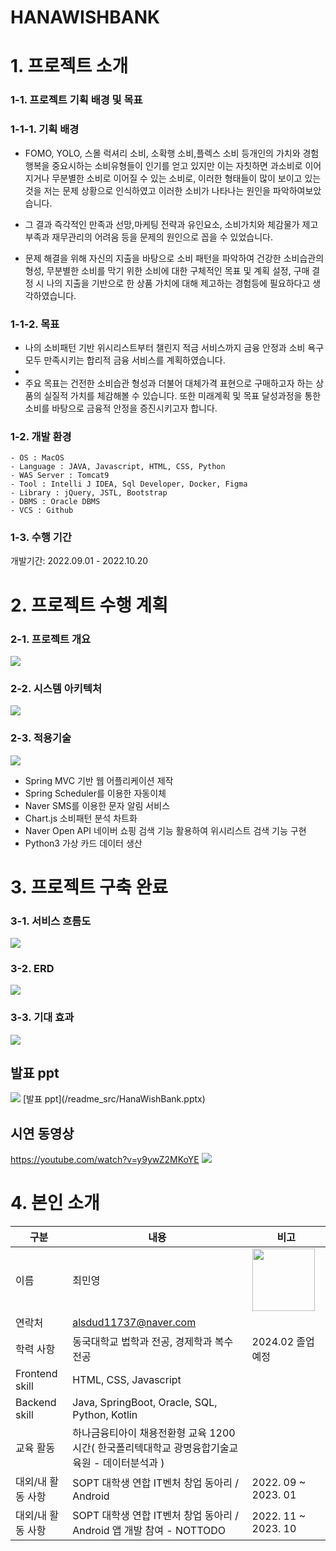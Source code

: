 # HANAWISHBANK

# 1. 프로젝트 소개

### 1-1. 프로젝트 기획 배경 및 목표

### 1-1-1. 기획 배경

- FOMO, YOLO, 스몰 럭셔리 소비, 소확행 소비,플렉스 소비 등개인의 가치와 경험 행복을 중요시하는 소비유형들이 인기를 얻고 있지만 이는 자칫하면 과소비로 이어지거나 무분별한 소비로 이어질 수 있는 소비로, 이러한 형태들이 많이 보이고 있는 것을 저는 문제 상황으로 인식하였고 이러한 소비가 나타나는 원인을 파악하여보았습니다.

- 그 결과 즉각적인 만족과 선망,마케팅 전략과 유인요소, 소비가치와 체감물가 제고 부족과 재무관리의 어려움 등을 문제의 원인으로 꼽을 수 있었습니다.

- 문제 해결을 위해 자신의 지출을 바탕으로 소비 패턴을 파악하여 건강한 소비습관의 형성, 무분별한 소비를 막기 위한 소비에 대한 구체적인 목표 및 계획 설정, 구매 결정 시 나의 지출을 기반으로 한 상품 가치에 대해 제고하는 경험등에 필요하다고 생각하였습니다. 

### 1-1-2. 목표

- 나의 소비패턴 기반 위시리스트부터 챌린지 적금 서비스까지 금융 안정과 소비 욕구 모두 만족시키는 합리적 금융 서비스를 계획하였습니다.
- 
- 주요 목표는 건전한 소비습관 형성과 더불어 대체가격 표현으로 구매하고자 하는 상품의 실질적 가치를 체감해볼 수 있습니다. 또한 미래계획 및 목표 달성과정을 통한 소비를 바탕으로 금융적 안정을 증진시키고자 합니다.

### 1-2. 개발 환경

```
- OS : MacOS
- Language : JAVA, Javascript, HTML, CSS, Python
- WAS Server : Tomcat9
- Tool : Intelli J IDEA, Sql Developer, Docker, Figma
- Library : jQuery, JSTL, Bootstrap
- DBMS : Oracle DBMS
- VCS : Github
```


### 1-3. 수행 기간

개발기간: 2022.09.01 - 2022.10.20 <br/>

# 2. 프로젝트 수행 계획

### 2-1. 프로젝트 개요
<img src="readme_src/개요.png"/>

### 2-2. 시스템 아키텍처
<img src="readme_src/시스템 아키텍처.png"/>

### 2-3. 적용기술
<img src="readme_src/적용기술.png"/>

- Spring MVC 기반 웹 어플리케이션 제작
- Spring Scheduler를 이용한 자동이체
- Naver SMS를 이용한 문자 알림 서비스
- Chart.js 소비패턴 분석 차트화
- Naver Open API 네이버 쇼핑 검색 기능 활용하여 위시리스트 검색 기능 구현
- Python3 가상 카드 데이터 생산

# 3. 프로젝트 구축 완료

### 3-1. 서비스 흐름도
<img src="readme_src/서비스 흐름도.png"/>

### 3-2. ERD
<img src="readme_src/erd.png"/>

### 3-3. 기대 효과
<img src="readme_src/기대효과.png"/>

## 발표 ppt
<img src="readme_src/발표 ppt.png"/>
[발표 ppt](/readme_src/HanaWishBank.pptx)

## 시연 동영상
https://youtube.com/watch?v=y9ywZ2MKoYE
<img src="readme_src/시연 동영상.png"/>


# 4. 본인 소개

| 구분 | 내용 | 비고 |
| --- | --- | --- |
| 이름 | 최민영 | <img src="readme_src/증명사진.jpg" width="100"/>  |
| 연락처 | alsdud11737@naver.com |  |
| 학력 사항 | 동국대학교 법학과 전공, 경제학과 복수 전공 | 2024.02 졸업 예정 |
| Frontend skill | HTML, CSS, Javascript |  |
| Backend skill | Java, SpringBoot, Oracle, SQL, Python, Kotlin |  |
| 교육 활동 | 하나금융티아이 채용전환형 교육 1200시간( 한국폴리텍대학교 광명융합기술교육원 - 데이터분석과 ) |  |
| 대외/내 활동 사항 |SOPT 대학생 연합 IT벤처 창업 동아리 / Android | 2022. 09 ~ 2023. 01 |  |
| 대외/내 활동 사항 |SOPT 대학생 연합 IT벤처 창업 동아리 / Android 앱 개발 참여 - NOTTODO| 2022. 11 ~ 2023. 10 |  |

